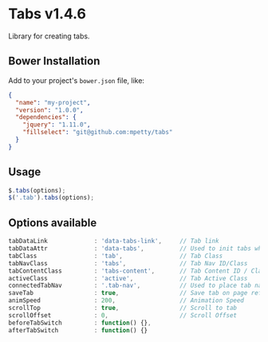 # Tabs v1.4.6

Library for creating tabs.

## Bower Installation

Add to your project's `bower.json` file, like:

```json
{
  "name": "my-project",
  "version": "1.0.0",
  "dependencies": {
    "jquery": "1.11.0",
    "fillselect": "git@github.com:mpetty/tabs"
  }
}
```

## Usage

```javascript
$.tabs(options);
$('.tab').tabs(options);
```

## Options available

```javascript
tabDataLink             : 'data-tabs-link',     // Tab link
tabDataAttr             : 'data-tabs',          // Used to init tabs when initialized on document
tabClass                : 'tab',                // Tab Class
tabNavClass             : 'tabs',               // Tab Nav ID/Class
tabContentClass         : 'tabs-content',       // Tab Content ID / Class
activeClass             : 'active',             // Tab Active Class
connectedTabNav         : '.tab-nav',           // Used to place tab nav outside of container
saveTab                 : true,                 // Save tab on page refresh by using hashes
animSpeed               : 200,                  // Animation Speed
scrollTop               : true,                 // Scroll to tab
scrollOffset            : 0,                    // Scroll Offset
beforeTabSwitch         : function() {},
afterTabSwitch          : function() {}
```
